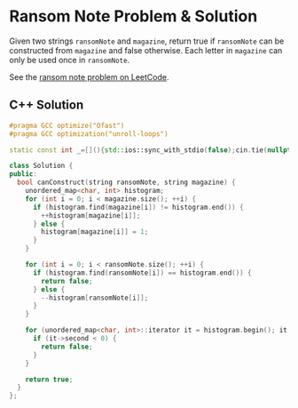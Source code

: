 # Ransom Note Problem & Solution

Given two strings `ransomNote` and `magazine`, return true if `ransomNote` can be constructed from `magazine` and false otherwise.
Each letter in `magazine` can only be used once in `ransomNote`.

See the [ransom note problem on LeetCode](https://leetcode.com/problems/ransom-note).

## C++ Solution

```cpp
#pragma GCC optimize("Ofast")
#pragma GCC optimization("unroll-loops")

static const int _=[](){std::ios::sync_with_stdio(false);cin.tie(nullptr);cout.tie(nullptr);return 0;}();

class Solution {
public:
  bool canConstruct(string ransomNote, string magazine) {
    unordered_map<char, int> histogram;
    for (int i = 0; i < magazine.size(); ++i) {
      if (histogram.find(magazine[i]) != histogram.end()) {
        ++histogram[magazine[i]];
      } else {
        histogram[magazine[i]] = 1;
      }
    }

    for (int i = 0; i < ransomNote.size(); ++i) {
      if (histogram.find(ransomNote[i]) == histogram.end()) {
        return false;
      } else {
        --histogram[ransomNote[i]];
      }
    }

    for (unordered_map<char, int>::iterator it = histogram.begin(); it != histogram.end(); ++it) {
      if (it->second < 0) {
        return false;
      }
    }

    return true;
  }
};
```
